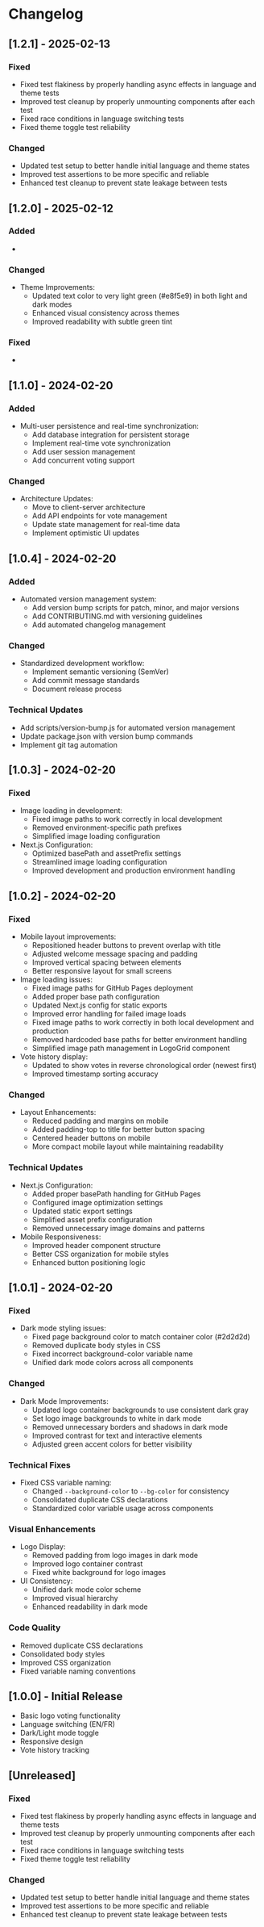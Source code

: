 # Changelog

## [1.2.1] - 2025-02-13

### Fixed

- Fixed test flakiness by properly handling async effects in language and theme tests
- Improved test cleanup by properly unmounting components after each test
- Fixed race conditions in language switching tests
- Fixed theme toggle test reliability

### Changed

- Updated test setup to better handle initial language and theme states
- Improved test assertions to be more specific and reliable
- Enhanced test cleanup to prevent state leakage between tests

## [1.2.0] - 2025-02-12

### Added

-

### Changed

- Theme Improvements:
  - Updated text color to very light green (#e8f5e9) in both light and dark modes
  - Enhanced visual consistency across themes
  - Improved readability with subtle green tint

### Fixed

-

## [1.1.0] - 2024-02-20

### Added

- Multi-user persistence and real-time synchronization:
  - Add database integration for persistent storage
  - Implement real-time vote synchronization
  - Add user session management
  - Add concurrent voting support

### Changed

- Architecture Updates:
  - Move to client-server architecture
  - Add API endpoints for vote management
  - Update state management for real-time data
  - Implement optimistic UI updates

## [1.0.4] - 2024-02-20

### Added

- Automated version management system:
  - Add version bump scripts for patch, minor, and major versions
  - Add CONTRIBUTING.md with versioning guidelines
  - Add automated changelog management

### Changed

- Standardized development workflow:
  - Implement semantic versioning (SemVer)
  - Add commit message standards
  - Document release process

### Technical Updates

- Add scripts/version-bump.js for automated version management
- Update package.json with version bump commands
- Implement git tag automation

## [1.0.3] - 2024-02-20

### Fixed

- Image loading in development:
  - Fixed image paths to work correctly in local development
  - Removed environment-specific path prefixes
  - Simplified image loading configuration
- Next.js Configuration:
  - Optimized basePath and assetPrefix settings
  - Streamlined image loading configuration
  - Improved development and production environment handling

## [1.0.2] - 2024-02-20

### Fixed

- Mobile layout improvements:
  - Repositioned header buttons to prevent overlap with title
  - Adjusted welcome message spacing and padding
  - Improved vertical spacing between elements
  - Better responsive layout for small screens
- Image loading issues:
  - Fixed image paths for GitHub Pages deployment
  - Added proper base path configuration
  - Updated Next.js config for static exports
  - Improved error handling for failed image loads
  - Fixed image paths to work correctly in both local development and production
  - Removed hardcoded base paths for better environment handling
  - Simplified image path management in LogoGrid component
- Vote history display:
  - Updated to show votes in reverse chronological order (newest first)
  - Improved timestamp sorting accuracy

### Changed

- Layout Enhancements:
  - Reduced padding and margins on mobile
  - Added padding-top to title for better button spacing
  - Centered header buttons on mobile
  - More compact mobile layout while maintaining readability

### Technical Updates

- Next.js Configuration:
  - Added proper basePath handling for GitHub Pages
  - Configured image optimization settings
  - Updated static export settings
  - Simplified asset prefix configuration
  - Removed unnecessary image domains and patterns
- Mobile Responsiveness:
  - Improved header component structure
  - Better CSS organization for mobile styles
  - Enhanced button positioning logic

## [1.0.1] - 2024-02-20

### Fixed

- Dark mode styling issues:
  - Fixed page background color to match container color (#2d2d2d)
  - Removed duplicate body styles in CSS
  - Fixed incorrect background-color variable name
  - Unified dark mode colors across all components

### Changed

- Dark Mode Improvements:
  - Updated logo container backgrounds to use consistent dark gray
  - Set logo image backgrounds to white in dark mode
  - Removed unnecessary borders and shadows in dark mode
  - Improved contrast for text and interactive elements
  - Adjusted green accent colors for better visibility

### Technical Fixes

- Fixed CSS variable naming:
  - Changed `--background-color` to `--bg-color` for consistency
  - Consolidated duplicate CSS declarations
  - Standardized color variable usage across components

### Visual Enhancements

- Logo Display:
  - Removed padding from logo images in dark mode
  - Improved logo container contrast
  - Fixed white background for logo images
- UI Consistency:
  - Unified dark mode color scheme
  - Improved visual hierarchy
  - Enhanced readability in dark mode

### Code Quality

- Removed duplicate CSS declarations
- Consolidated body styles
- Improved CSS organization
- Fixed variable naming conventions

## [1.0.0] - Initial Release

- Basic logo voting functionality
- Language switching (EN/FR)
- Dark/Light mode toggle
- Responsive design
- Vote history tracking

## [Unreleased]

### Fixed

- Fixed test flakiness by properly handling async effects in language and theme tests
- Improved test cleanup by properly unmounting components after each test
- Fixed race conditions in language switching tests
- Fixed theme toggle test reliability

### Changed

- Updated test setup to better handle initial language and theme states
- Improved test assertions to be more specific and reliable
- Enhanced test cleanup to prevent state leakage between tests
